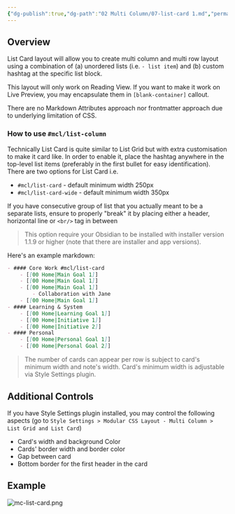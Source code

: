 ```yaml
---
{"dg-publish":true,"dg-path":"02 Multi Column/07-list-card 1.md","permalink":"/02-multi-column/07-list-card-1/","title":"List Card","noteIcon":"","updated":"2023-10-15T17:30:44.850+08:00"}
---
```



## Overview
List Card layout will allow you to create multi column and multi row layout using a combination of (a) unordered lists (i.e.  `- list item`) and (b) custom hashtag at the specific list block. 

This layout will only work on Reading View. If you want to make it work on Live Preview, you may encapsulate them in `[blank-container]` callout.

There are no Markdown Attributes approach nor frontmatter approach due to underlying limitation of CSS.

### How to use `#mcl/list-column`

Technically List Card is quite similar to List Grid but with extra customisation to make it card like. In order to enable it, place the hashtag anywhere in the top-level list items (preferably in the first bullet for easy identification). There are two options for List Card i.e.
- `#mcl/list-card` - default minimum width 250px
- `#mcl/list-card-wide` - default minimum width 350px

If you have consecutive group of list that you actually meant to be a separate lists, ensure to properly "break" it by placing either a header, horizontal line or `<br/>` tag in between

> This option require your Obsidian to be installed with installer version 1.1.9 or higher (note that there are installer and app versions).

Here's an example markdown:
```md
- #### Core Work #mcl/list-card
    - [[00 Home|Main Goal 1]]
    - [[00 Home|Main Goal 1]]
    - [[00 Home|Main Goal 1]]
        - Collaboration with Jane
    - [[00 Home|Main Goal 1]]
- #### Learning & System
    - [[00 Home|Learning Goal 1]]
    - [[00 Home|Initiative 1]]
    - [[00 Home|Initiative 2]]
- #### Personal
    - [[00 Home|Personal Goal 1]]
    - [[00 Home|Personal Goal 2]]
```

> The number of cards can appear per row is subject to card's minimum width and note's width. Card's minimum width is adjustable via Style Settings plugin.

## Additional Controls
If you have Style Settings plugin installed, you may control the following aspects (go to `Style Settings > Modular CSS Layout - Multi Column > List Grid and List Card`)
- Card's width and background Color
- Cards' border width and border color
- Gap between card
- Bottom border for the first header in the card

## Example
![mc-list-card.png](/img/user/docs/assets/mc-list-card.png)
